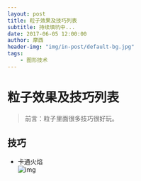 ```yaml
---
layout: post
title: 粒子效果及技巧列表
subtitle: 持续填坑中...
date: 2017-06-05 12:00:00
author: 摩西
header-img: "img/in-post/default-bg.jpg"
tags:
    - 图形技术
---
```



# 粒子效果及技巧列表
> 前言：粒子里面很多技巧很好玩。

## 技巧
- 卡通火焰  
    ![img](/img/in-post/list-render-demo/cartoon-fire.gif)
    
    
    
    
